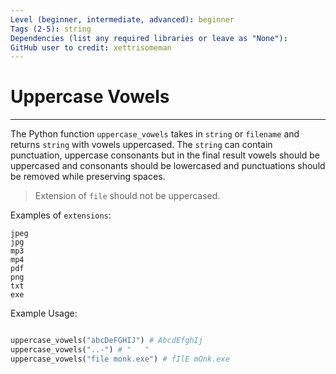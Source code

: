 ```yaml
---
Level (beginner, intermediate, advanced): beginner
Tags (2-5): string
Dependencies (list any required libraries or leave as "None"):
GitHub user to credit: xettrisomeman
---
```


# Uppercase Vowels

---
 The Python function `uppercase_vowels` takes in `string` or `filename` and returns `string` with vowels uppercased. The `string` can contain punctuation, uppercase consonants but in the final result vowels should be uppercased and consonants should be lowercased and punctuations should be removed while preserving spaces.

> Extension of `file` should not be uppercased.

Examples of `extensions`:
```
jpeg
jpg
mp3
mp4
pdf
png
txt
exe
```


Example Usage:
```python

uppercase_vowels("abcDeFGHIJ") # AbcdEfghIj
uppercase_vowels("..-") # "   "
uppercase_vowels("file monk.exe") # fIlE mOnk.exe
```
